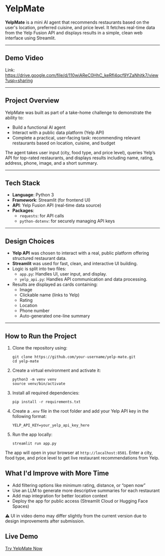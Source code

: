 # YelpMate

**YelpMate** is a mini AI agent that recommends restaurants based on the user's location, preferred cuisine, and price level. It fetches real-time data from the Yelp Fusion API and displays results in a simple, clean web interface using Streamlit.

---

## Demo Video

Link: https://drive.google.com/file/d/110wiAReC0HhC_keRfl4qcf9YZaNhjtk7/view?usp=sharing

---

## Project Overview

YelpMate was built as part of a take-home challenge to demonstrate the ability to:

- Build a functional AI agent
- Interact with a public data platform (Yelp API)
- Complete a practical, user-facing task: recommending relevant restaurants based on location, cuisine, and budget

The agent takes user input (city, food type, and price level), queries Yelp’s API for top-rated restaurants, and displays results including name, rating, address, phone, image, and a short summary.

---

## Tech Stack

- **Language**: Python 3
- **Framework**: Streamlit (for frontend UI)
- **API**: Yelp Fusion API (real-time data source)
- **Packages**:
  - `requests`: for API calls
  - `python-dotenv`: for securely managing API keys

---

## Design Choices

- **Yelp API** was chosen to interact with a real, public platform offering structured restaurant data.
- **Streamlit** was used for fast, clean, and interactive UI building.
- Logic is split into two files:
  - `app.py`: Handles UI, user input, and display.
  - `yelp_api.py`: Handles API communication and data processing.
- Results are displayed as cards containing:
  - Image
  - Clickable name (links to Yelp)
  - Rating
  - Location
  - Phone number
  - Auto-generated one-line summary

---

## How to Run the Project

1. Clone the repository using:

   `git clone https://github.com/your-username/yelp-mate.git`  
   `cd yelp-mate`

2. Create a virtual environment and activate it:

   `python3 -m venv venv`  
   `source venv/bin/activate`

3. Install all required dependencies:

   `pip install -r requirements.txt`

4. Create a `.env` file in the root folder and add your Yelp API key in the following format:

   `YELP_API_KEY=your_yelp_api_key_here`

5. Run the app locally:

   `streamlit run app.py`

The app will open in your browser at `http://localhost:8501`. Enter a city, food type, and price level to get live restaurant recommendations from Yelp.

## What I'd Improve with More Time

- Add filtering options like minimum rating, distance, or “open now”
- Use an LLM to generate more descriptive summaries for each restaurant
- Add map integration for better location context
- Deploy the app for public access (Streamlit Cloud or Hugging Face Spaces)


⚠️ UI in video demo may differ slightly from the current version due to design improvements after submission.

##  Live Demo
 [Try YelpMate Now](https://yelp-mategit-mn5ziwwguiecrszu9dgswp.streamlit.app)
